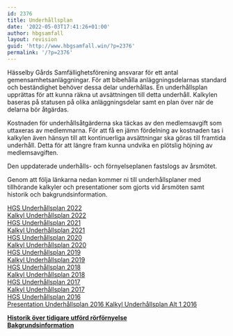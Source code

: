 ```yaml
---
id: 2376
title: Underhållsplan
date: '2022-05-03T17:41:26+01:00'
author: hbgsamfall
layout: revision
guid: 'http://www.hbgsamfall.win/?p=2376'
permalink: '/?p=2376'
---
```


Hässelby Gårds Samfällighetsförening ansvarar för ett antal gemensamhetsanläggningar. För att bibehålla anläggningsdelarnas standard och beständighet behöver dessa delar underhållas. En underhållsplan upprättas för att kunna räkna ut avsättningen till detta underhåll. Kalkylen baseras på statusen på olika anläggningsdelar samt en plan över när de delarna bör åtgärdas.

Kostnaden för underhållsåtgärderna ska täckas av den medlemsavgift som uttaxeras av medlemmarna. För att få en jämn fördelning av kostnaden tas i kalkylen även hänsyn till att kontinuerliga avsättningar ska göras till framtida underhåll. Detta för att längre fram kunna undvika en plötslig höjning av medlemsavgiften.

Den uppdaterade underhålls- och förnyelseplanen fastslogs av årsmötet.

Genom att följa länkarna nedan kommer ni till underhållsplaner med tillhörande kalkyler och presentationer som gjorts vid årsmöten samt historik och bakgrundsinformation.

[HGS Underhållsplan 2022](/wp-content/uploads/2022/05/HGS-Maintenance-Plan-2022.pdf)  
[Kalkyl Underhållsplan 2022](/wp-content/uploads/2022/05/Kalkyl-Underhallsplan-2022.pdf)  
[HGS Underhållsplan 2021](/wp-content/uploads/2021/11/HGS-Underhallsplan-2021.pdf)  
[Kalkyl Underhållsplan 2021](/wp-content/uploads/2021/11/Kalkyl-Underhallsplan-2021.pdf)  
[HGS Underhållsplan 2020](/wp-content/uploads/2021/11/HGS-Underhallsplan-2020.pdf)  
[Kalkyl Underhållsplan 2020](/wp-content/uploads/2021/11/Kalkyl-Underhallsplan-2020.pdf)  
[HGS Underhållsplan 2019](/wp-content/uploads/2021/11/HGS-Underhallsplan-2019.pdf)  
[Kalkyl Underhållsplan 2019](/wp-content/uploads/2021/11/Kalkyl-Underhallsplan-2019.pdf)  
[HGS Underhållsplan 2018](/wp-content/uploads/2018/03/HGS-Underhållsplan-2018.pdf)  
[Kalkyl Underhållsplan 2018](/wp-content/uploads/2018/03/Kalkyl-Underhållsplan-2018.pdf)  
[HGS Underhållsplan 2017](/wp-content/uploads/2017/03/HGS-Underhållsplan-2017.pdf)  
[Kalkyl Underhållsplan 2017](/wp-content/uploads/2017/03/Kalkyl-Underhållsplan-2017.pdf)  
[HGS Underhållsplan 2016](/wp-content/uploads/2016/03/HGS-Underhållsplan-2016.pdf)[  
Presentation Underhållsplan 2016  ](/wp-content/uploads/2016/03/Presentation-Underhållsplan-2016.pdf)[Kalkyl Underhållsplan Alt 1 2016](/wp-content/uploads/2016/03/Underhållsplan-2016-Alt-13.pdf)

**[Historik över tidigare utförd rörförnyelse](http://www.hbgsamfall.win/index.php/information-2/historik-over-tidigare-utford-rorfornyelse/)**  
 **[Bakgrundsinformation](http://www.hbgsamfall.win/index.php/information-2/bakgrundsinformation/)**